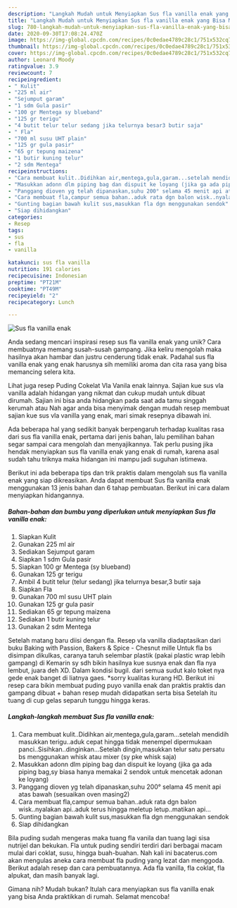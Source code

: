 ```yaml
---
description: "Langkah Mudah untuk Menyiapkan Sus fla vanilla enak yang Bisa Manjain Lidah"
title: "Langkah Mudah untuk Menyiapkan Sus fla vanilla enak yang Bisa Manjain Lidah"
slug: 780-langkah-mudah-untuk-menyiapkan-sus-fla-vanilla-enak-yang-bisa-manjain-lidah
date: 2020-09-30T17:08:24.470Z
image: https://img-global.cpcdn.com/recipes/0c0edae4789c28c1/751x532cq70/sus-fla-vanilla-enak-foto-resep-utama.jpg
thumbnail: https://img-global.cpcdn.com/recipes/0c0edae4789c28c1/751x532cq70/sus-fla-vanilla-enak-foto-resep-utama.jpg
cover: https://img-global.cpcdn.com/recipes/0c0edae4789c28c1/751x532cq70/sus-fla-vanilla-enak-foto-resep-utama.jpg
author: Leonard Moody
ratingvalue: 3.9
reviewcount: 7
recipeingredient:
- " Kulit"
- "225 ml air"
- "Sejumput garam"
- "1 sdm Gula pasir"
- "100 gr Mentega sy blueband"
- "125 gr terigu"
- "4 butit telur telur sedang jika telurnya besar3 butir saja"
- " Fla"
- "700 ml susu UHT plain"
- "125 gr gula pasir"
- "65 gr tepung maizena"
- "1 butir kuning telur"
- "2 sdm Mentega"
recipeinstructions:
- "Cara membuat kulit..Didihkan air,mentega,gula,garam...setelah mendidih masukkan terigu..aduk cepat hingga tidak menempel dipermukaan panci..Sisihkan..dinginkan...Setelah dingin,masukkan telur satu persatu bs menggunakan whisk atau mixer (sy pke whisk saja)"
- "Masukkan adonn dlm piping bag dan dispuit ke loyang (jika ga ada piping bag,sy biasa hanya memakai 2 sendok untuk mencetak adonan ke loyang)"
- "Panggang dioven yg telah dipanaskan,suhu 200° selama 45 menit api atas bawah (sesuaikan oven masing2)"
- "Cara membuat fla,campur semua bahan..aduk rata dgn balon wisk..nyalakan api..aduk terus hingga meletup letup..matikan api..."
- "Gunting bagian bawah kulit sus,masukkan fla dgn menggunakan sendok"
- "Siap dihidangkan"
categories:
- Resep
tags:
- sus
- fla
- vanilla

katakunci: sus fla vanilla 
nutrition: 191 calories
recipecuisine: Indonesian
preptime: "PT21M"
cooktime: "PT49M"
recipeyield: "2"
recipecategory: Lunch

---
```



![Sus fla vanilla enak](https://img-global.cpcdn.com/recipes/0c0edae4789c28c1/751x532cq70/sus-fla-vanilla-enak-foto-resep-utama.jpg)

Anda sedang mencari inspirasi resep sus fla vanilla enak yang unik? Cara membuatnya memang susah-susah gampang. Jika keliru mengolah maka hasilnya akan hambar dan justru cenderung tidak enak. Padahal sus fla vanilla enak yang enak harusnya sih memiliki aroma dan cita rasa yang bisa memancing selera kita.

Lihat juga resep Puding Cokelat Vla Vanila enak lainnya. Sajian kue sus vla vanilla adalah hidangan yang nikmat dan cukup mudah untuk dibuat dirumah. Sajian ini bisa anda hidangkan pada saat ada tamu singgah kerumah atau Nah agar anda bisa menyimak dengan mudah resep membuat sajian kue sus vla vanilla yang enak, mari simak resepnya dibawah ini.

Ada beberapa hal yang sedikit banyak berpengaruh terhadap kualitas rasa dari sus fla vanilla enak, pertama dari jenis bahan, lalu pemilihan bahan segar sampai cara mengolah dan menyajikannya. Tak perlu pusing jika hendak menyiapkan sus fla vanilla enak yang enak di rumah, karena asal sudah tahu triknya maka hidangan ini mampu jadi suguhan istimewa.


Berikut ini ada beberapa tips dan trik praktis dalam mengolah sus fla vanilla enak yang siap dikreasikan. Anda dapat membuat Sus fla vanilla enak menggunakan 13 jenis bahan dan 6 tahap pembuatan. Berikut ini cara dalam menyiapkan hidangannya.

<!--inarticleads1-->

##### Bahan-bahan dan bumbu yang diperlukan untuk menyiapkan Sus fla vanilla enak:

1. Siapkan  Kulit
1. Gunakan 225 ml air
1. Sediakan Sejumput garam
1. Siapkan 1 sdm Gula pasir
1. Siapkan 100 gr Mentega (sy blueband)
1. Gunakan 125 gr terigu
1. Ambil 4 butit telur (telur sedang) jika telurnya besar,3 butir saja
1. Siapkan  Fla
1. Gunakan 700 ml susu UHT plain
1. Gunakan 125 gr gula pasir
1. Sediakan 65 gr tepung maizena
1. Sediakan 1 butir kuning telur
1. Gunakan 2 sdm Mentega


Setelah matang baru diisi dengan fla. Resep vla vanilla diadaptasikan dari buku Baking with Passion, Bakers &amp; Spice - Chesnut mille Untuk fla bs disimpan dikulkas, caranya taruh selembar plastik (pakai plastic wrap lebih gampang) di Kemarin sy sdh bikin hasilnya kue susnya enak dan fla nya lembut, juara deh XD. Dalam kondisi bugil. dari semua sudut kalo toket nya gede enak banget di liatnya gaes. *sorry kualitas kurang HD. Berikut ini resep cara bikin membuat puding puyo vanilla enak dan praktis praktis dan gampang dibuat + bahan resep mudah didapatkan serta bisa Setelah itu tuang di cup gelas separuh tunggu hingga keras. 

<!--inarticleads2-->

##### Langkah-langkah membuat Sus fla vanilla enak:

1. Cara membuat kulit..Didihkan air,mentega,gula,garam...setelah mendidih masukkan terigu..aduk cepat hingga tidak menempel dipermukaan panci..Sisihkan..dinginkan...Setelah dingin,masukkan telur satu persatu bs menggunakan whisk atau mixer (sy pke whisk saja)
1. Masukkan adonn dlm piping bag dan dispuit ke loyang (jika ga ada piping bag,sy biasa hanya memakai 2 sendok untuk mencetak adonan ke loyang)
1. Panggang dioven yg telah dipanaskan,suhu 200° selama 45 menit api atas bawah (sesuaikan oven masing2)
1. Cara membuat fla,campur semua bahan..aduk rata dgn balon wisk..nyalakan api..aduk terus hingga meletup letup..matikan api...
1. Gunting bagian bawah kulit sus,masukkan fla dgn menggunakan sendok
1. Siap dihidangkan


Bila puding sudah mengeras maka tuang fla vanila dan tuang lagi sisa nutrijel dan bekukan. Fla untuk puding sendiri terdiri dari berbagai macam mulai dari coklat, susu, hingga buah-buahan. Nah kali ini bacaterus.com akan mengulas aneka cara membuat fla puding yang lezat dan menggoda. Berikut adalah resep dan cara pembuatannya. Ada fla vanilla, fla coklat, fla alpukat, dan masih banyak lagi. 

Gimana nih? Mudah bukan? Itulah cara menyiapkan sus fla vanilla enak yang bisa Anda praktikkan di rumah. Selamat mencoba!
